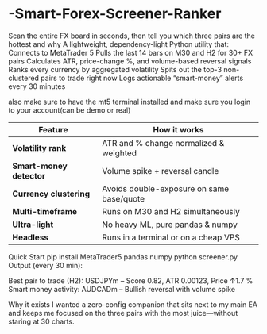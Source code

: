 # -Smart-Forex-Screener-Ranker
Scan the entire FX board in seconds, then tell you which three pairs are the hottest and why
A lightweight, dependency-light Python utility that:
Connects to MetaTrader 5
Pulls the last 14 bars on M30 and H2 for 30+ FX pairs
Calculates ATR, price-change %, and volume-based reversal signals
Ranks every currency by aggregated volatility
Spits out the top-3 non-clustered pairs to trade right now
Logs actionable “smart-money” alerts every 30 minutes

also make sure to have the mt5 terminal installed and make sure you login to your account(can be demo or real)

| Feature                  | How it works                              |
| ------------------------ | ----------------------------------------- |
| **Volatility rank**      | ATR and % change normalized & weighted    |
| **Smart-money detector** | Volume spike + reversal candle            |
| **Currency clustering**  | Avoids double-exposure on same base/quote |
| **Multi-timeframe**      | Runs on M30 and H2 simultaneously         |
| **Ultra-light**          | No heavy ML, pure pandas & numpy          |
| **Headless**             | Runs in a terminal or on a cheap VPS      |


Quick Start
pip install MetaTrader5 pandas numpy
python screener.py
Output (every 30 min):

Best pair to trade (H2): USDJPYm – Score 0.82, ATR 0.00123, Price ↑1.7 %
Smart money activity: AUDCADm – Bullish reversal with volume spike

Why it exists
I wanted a zero-config companion that sits next to my main EA and keeps me focused on the three pairs with the most juice—without staring at 30 charts.
